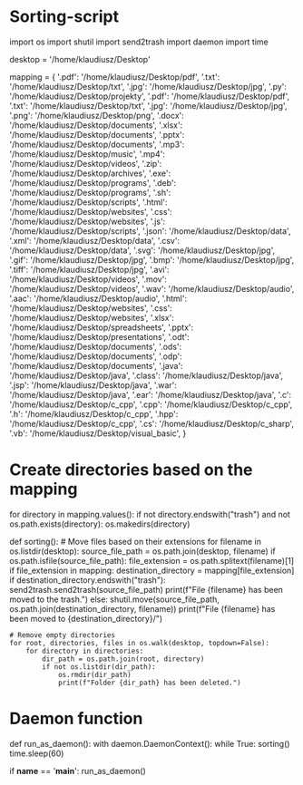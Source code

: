 # Sorting-script

import os
import shutil
import send2trash
import daemon
import time

desktop = '/home/klaudiusz/Desktop'

mapping = {
       '.pdf': '/home/klaudiusz/Desktop/pdf',
    '.txt': '/home/klaudiusz/Desktop/txt',
    '.jpg': '/home/klaudiusz/Desktop/jpg',
    '.py': '/home/klaudiusz/Desktop/projekty',
    '.pdf': '/home/klaudiusz/Desktop/pdf',
    '.txt': '/home/klaudiusz/Desktop/txt',
    '.jpg': '/home/klaudiusz/Desktop/jpg',
    '.png': '/home/klaudiusz/Desktop/png',
    '.docx': '/home/klaudiusz/Desktop/documents',
    '.xlsx': '/home/klaudiusz/Desktop/documents',
    '.pptx': '/home/klaudiusz/Desktop/documents',
    '.mp3': '/home/klaudiusz/Desktop/music',
    '.mp4': '/home/klaudiusz/Desktop/videos',
    '.zip': '/home/klaudiusz/Desktop/archives',
    '.exe': '/home/klaudiusz/Desktop/programs',
    '.deb': '/home/klaudiusz/Desktop/programs',
    '.sh': '/home/klaudiusz/Desktop/scripts',
    '.html': '/home/klaudiusz/Desktop/websites',
    '.css': '/home/klaudiusz/Desktop/websites',
    '.js': '/home/klaudiusz/Desktop/scripts',
    '.json': '/home/klaudiusz/Desktop/data',
    '.xml': '/home/klaudiusz/Desktop/data',
    '.csv': '/home/klaudiusz/Desktop/data',
    '.svg': '/home/klaudiusz/Desktop/jpg',
    '.gif': '/home/klaudiusz/Desktop/jpg',
    '.bmp': '/home/klaudiusz/Desktop/jpg',
    '.tiff': '/home/klaudiusz/Desktop/jpg',
    '.avi': '/home/klaudiusz/Desktop/videos',
    '.mov': '/home/klaudiusz/Desktop/videos',
    '.wav': '/home/klaudiusz/Desktop/audio',
    '.aac': '/home/klaudiusz/Desktop/audio',
    '.html': '/home/klaudiusz/Desktop/websites',
    '.css': '/home/klaudiusz/Desktop/websites',
    '.xlsx': '/home/klaudiusz/Desktop/spreadsheets',
    '.pptx': '/home/klaudiusz/Desktop/presentations',
    '.odt': '/home/klaudiusz/Desktop/documents',
    '.ods': '/home/klaudiusz/Desktop/documents',
    '.odp': '/home/klaudiusz/Desktop/documents',
    '.java': '/home/klaudiusz/Desktop/java',
    '.class': '/home/klaudiusz/Desktop/java',
    '.jsp': '/home/klaudiusz/Desktop/java',
    '.war': '/home/klaudiusz/Desktop/java',
    '.ear': '/home/klaudiusz/Desktop/java',
    '.c': '/home/klaudiusz/Desktop/c_cpp',
    '.cpp': '/home/klaudiusz/Desktop/c_cpp',
    '.h': '/home/klaudiusz/Desktop/c_cpp',
    '.hpp': '/home/klaudiusz/Desktop/c_cpp',
    '.cs': '/home/klaudiusz/Desktop/c_sharp',
    '.vb': '/home/klaudiusz/Desktop/visual_basic',
}

# Create directories based on the mapping
for directory in mapping.values():
    if not directory.endswith("trash") and not os.path.exists(directory):
        os.makedirs(directory)

def sorting():
    # Move files based on their extensions
    for filename in os.listdir(desktop):
        source_file_path = os.path.join(desktop, filename)
        if os.path.isfile(source_file_path):
            file_extension = os.path.splitext(filename)[1]
            if file_extension in mapping:
                destination_directory = mapping[file_extension]
                if destination_directory.endswith("trash"):
                    send2trash.send2trash(source_file_path)
                    print(f"File {filename} has been moved to the trash.")
                else:
                    shutil.move(source_file_path, os.path.join(destination_directory, filename))
                    print(f"File {filename} has been moved to {destination_directory}/")

    # Remove empty directories
    for root, directories, files in os.walk(desktop, topdown=False):
        for directory in directories:
            dir_path = os.path.join(root, directory)
            if not os.listdir(dir_path):
                os.rmdir(dir_path)
                print(f"Folder {dir_path} has been deleted.")

# Daemon function
def run_as_daemon():
    with daemon.DaemonContext():
        while True:
            sorting()
            time.sleep(60)

if __name__ == '__main__':
    run_as_daemon()
